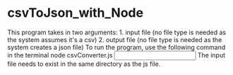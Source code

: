 # csvToJson_with_Node
This program takes in two arguments: 
    1. input file (no file type is needed as the system assumes it's a csv)
    2. output file (no file type is needed as the system creates a json file)
To run the program, use the following command in the terminal
node csvConverter.js <input file name without file type> <output file name without file type> 
The input file needs to exist in the same directory as the js file.
